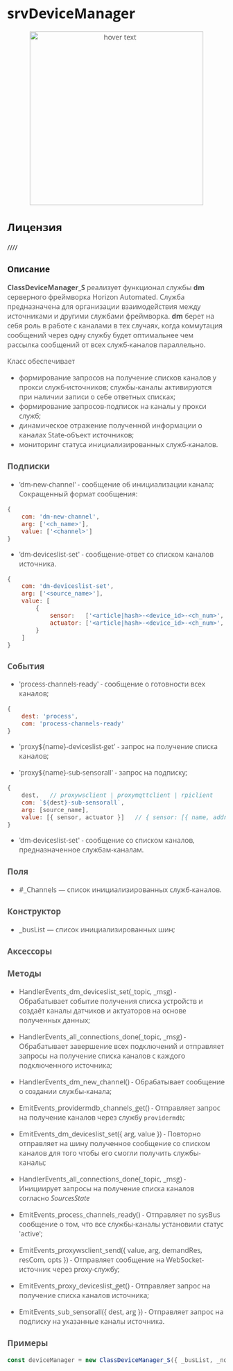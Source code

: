 <div style = "font-family: 'Open Sans', sans-serif; font-size: 16px">

# srvDeviceManager
<div style = "color: #555">
    <p align="center">
    <img src="./res/logo.png" width="400" title="hover text">
    </p>
</div>

## Лицензия
////

### Описание
<div style = "color: #555">

**ClassDeviceManager_S** реализует функционал службы **dm** серверного фреймворка Horizon Automated.
Служба предназначена для организации взаимодействия между источниками и другими службами фреймворка. **dm** берет на себя роль в работе с каналами в тех случаях, когда коммутация сообщений через одну службу будет оптимальнее чем рассылка сообщений от всех служб-каналов параллельно.

Класс обеспечивает
- формирование запросов на получение списков каналов у прокси служб-источников; службы-каналы активируются при наличии записи о себе ответных списках;  
- формирование запросов-подписок на каналы у прокси служб; 
- динамическое отражение полученной информации о каналах State-объект источников;
- мониторинг статуса инициализированных служб-каналов.

### Подписки
- 'dm-new-channel' - сообщение об инициализации канала;
Сокращенный формат сообщения: 
```js
{
    com: 'dm-new-channel',
    arg: ['<ch_name>'],
    value: ['<channel>']
}
```

- 'dm-deviceslist-set' - сообщение-ответ со списком каналов источника.
```js
{
    com: 'dm-deviceslist-set',
    arg: ['<source_name>'],
    value: [ 
        { 
            sensor:   ['<article|hash>-<device_id>-<ch_num>', ...], 
            actuator: ['<article|hash>-<device_id>-<ch_num>', ...] 
        } 
    ]
}
```

### События
- 'process-channels-ready' - сообщение о готовности всех каналов;
```js
{
    dest: 'process',
    com: 'process-channels-ready'
}
```
- 'proxy${name}-deviceslist-get' - запрос на получение списка каналов; 

- 'proxy${name}-sub-sensorall' - запрос на подписку;
```js
{
    dest,   // proxywsclient | proxymqttclient | rpiclient
    com: `${dest}-sub-sensorall`,
    arg: [source_name],
    value: [{ sensor, actuator }]   // { sensor: [{ name, address}, ...], actuator: [{ name, address}, ...]}
}
```
- 'dm-deviceslist-set' - сообщение со списком каналов, предназначенное службам-каналам.

### Поля
<div style = "color: #555">

- #_Channels — список инициализированных служб-каналов.

</div>

### Конструктор
<div style = "color: #555">

- _busList — список инициализированных шин;

### Аксессоры
<div style = "color: #555">

</div>

### Методы
<div style = "color: #555">

- HandlerEvents_dm_deviceslist_set(_topic, _msg) -
Обрабатывает событие получения списка устройств и создаёт каналы датчиков и актуаторов на основе полученных данных;

- HandlerEvents_all_connections_done(_topic, _msg) -
Обрабатывает завершение всех подключений и отправляет запросы на получение списка каналов с каждого подключенного источника;

- HandlerEvents_dm_new_channel() -
Обрабатывает сообщение о создании службы-канала;

- EmitEvents_providermdb_channels_get() - 
Отправляет запрос на получение каналов через службу `providermdb`;

- EmitEvents_dm_deviceslist_set({ arg, value }) -
Повторно отправляет на шину полученное сообщение со списком каналов для того чтобы его смогли получить службы-каналы;

- HandlerEvents_all_connections_done(_topic, _msg) -
Инициирует запросы на получение списка каналов согласно *SourcesState* 

- EmitEvents_process_channels_ready() -
Отправляет по sysBus сообщение о том, что все службы-каналы установили статус 'active';

- EmitEvents_proxywsclient_send({ value, arg, demandRes, resCom, opts }) - 
Отправляет сообщение на WebSocket-источник через proxy-службу;

- EmitEvents_proxy_deviceslist_get() -
Отправляет запрос на получение списка каналов источника;

- EmitEvents_sub_sensorall({ dest, arg }) - 
Отправляет запрос на подписку на указанные каналы источника.

</div>

### Примеры
```js
const deviceManager = new ClassDeviceManager_S({ _busList, _node });
```

</div>